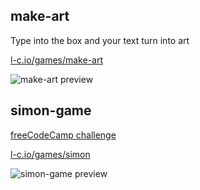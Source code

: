 ## make-art
Type into the box and your text turn into art

[l-c.io/games/make-art](https://l-c.io/games/make-art)

![make-art preview](https://i.imgur.com/SLAPIrT.png)

## simon-game
[freeCodeCamp challenge](https://en.wikipedia.org/wiki/Simon_(game))

[l-c.io/games/simon](https://l-c.io/games/simon)

![simon-game preview](https://i.imgur.com/8u9ZbeW.png)
